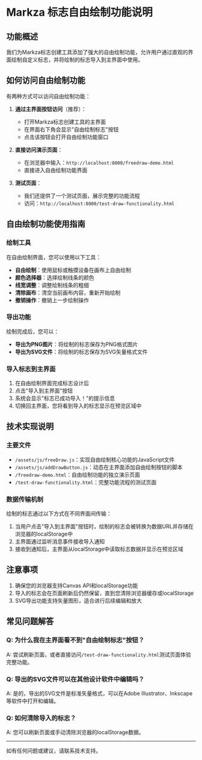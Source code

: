 # Markza 标志自由绘制功能说明

## 功能概述

我们为Markza标志创建工具添加了强大的自由绘制功能，允许用户通过直观的界面绘制自定义标志，并将绘制的标志导入到主界面中使用。

## 如何访问自由绘制功能

有两种方式可以访问自由绘制功能：

1. **通过主界面按钮访问**（推荐）：
   - 打开Markza标志创建工具的主界面
   - 在界面右下角会显示"自由绘制标志"按钮
   - 点击该按钮会打开自由绘制功能窗口

2. **直接访问演示页面**：
   - 在浏览器中输入：`http://localhost:8000/freedraw-demo.html`
   - 直接进入自由绘制功能界面

3. **测试页面**：
   - 我们还提供了一个测试页面，展示完整的功能流程
   - 访问：`http://localhost:8000/test-draw-functionality.html`

## 自由绘制功能使用指南

### 绘制工具

在自由绘制界面，您可以使用以下工具：

- **自由绘制**：使用鼠标或触摸设备在画布上自由绘制
- **颜色选择器**：选择绘制线条的颜色
- **线宽调整**：调整绘制线条的粗细
- **清除画布**：清空当前画布内容，重新开始绘制
- **撤销操作**：撤销上一步绘制操作

### 导出功能

绘制完成后，您可以：

- **导出为PNG图片**：将绘制的标志保存为PNG格式图片
- **导出为SVG文件**：将绘制的标志保存为SVG矢量格式文件

### 导入标志到主界面

1. 在自由绘制界面完成标志设计后
2. 点击"导入到主界面"按钮
3. 系统会显示"标志已成功导入！"的提示信息
4. 切换回主界面，您将看到导入的标志显示在预览区域中

## 技术实现说明

### 主要文件

- `/assets/js/freeDraw.js`：实现自由绘制核心功能的JavaScript文件
- `/assets/js/addDrawButton.js`：动态在主界面添加自由绘制按钮的脚本
- `/freedraw-demo.html`：自由绘制功能的独立演示页面
- `/test-draw-functionality.html`：完整功能流程的测试页面

### 数据传输机制

绘制的标志通过以下方式在不同界面间传输：

1. 当用户点击"导入到主界面"按钮时，绘制的标志会被转换为数据URL并存储在浏览器的localStorage中
2. 主界面通过监听消息事件接收导入通知
3. 接收到通知后，主界面从localStorage中读取标志数据并显示在预览区域

## 注意事项

1. 确保您的浏览器支持Canvas API和localStorage功能
2. 导入的标志会在页面刷新后仍然保留，直到您清除浏览器缓存或localStorage
3. SVG导出功能支持矢量图形，适合进行后续编辑和放大

## 常见问题解答

### Q: 为什么我在主界面看不到"自由绘制标志"按钮？
A: 尝试刷新页面，或者直接访问`/test-draw-functionality.html`测试页面体验完整功能。

### Q: 导出的SVG文件可以在其他设计软件中编辑吗？
A: 是的，导出的SVG文件是标准矢量格式，可以在Adobe Illustrator、Inkscape等软件中打开和编辑。

### Q: 如何清除导入的标志？
A: 您可以刷新页面或手动清除浏览器的localStorage数据。

---

如有任何问题或建议，请联系技术支持。